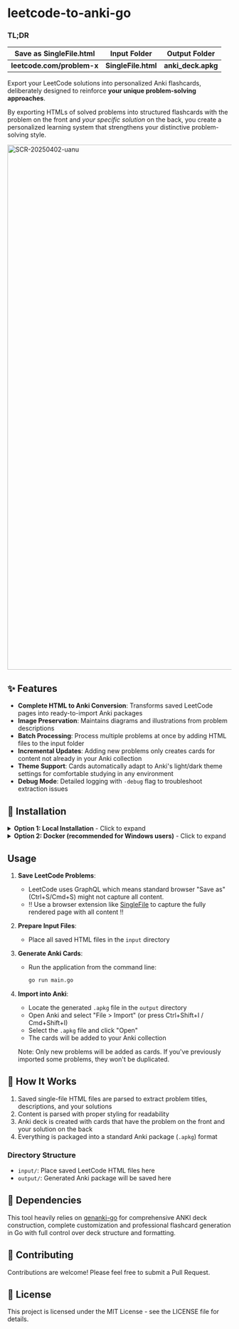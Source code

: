 # leetcode-to-anki-go

### TL;DR
| Save as SingleFile.html | Input Folder | Output Folder |
|:-----:|:-------:|:------:|
| **leetcode.com/problem-x** | **SingleFile.html** | **anki_deck.apkg** |

Export your LeetCode solutions into personalized Anki flashcards, deliberately designed to reinforce **your unique problem-solving approaches**.

By exporting HTMLs of solved problems into structured flashcards with the problem on the front and *your specific solution* on the back, you create a personalized learning system that strengthens your distinctive problem-solving style.

<img width="1180" alt="SCR-20250402-uanu" src="https://github.com/user-attachments/assets/98cb99f3-a584-4048-9aab-7f1418fc1b57" />

## ✨ Features

- **Complete HTML to Anki Conversion**: Transforms saved LeetCode pages into ready-to-import Anki packages
- **Image Preservation**: Maintains diagrams and illustrations from problem descriptions
- **Batch Processing**: Process multiple problems at once by adding HTML files to the input folder
- **Incremental Updates**: Adding new problems only creates cards for content not already in your Anki collection
- **Theme Support**: Cards automatically adapt to Anki's light/dark theme settings for comfortable studying in any environment
- **Debug Mode**: Detailed logging with `-debug` flag to troubleshoot extraction issues

## 🚀 Installation

<details>
<summary><b>Option 1: Local Installation</b> - Click to expand</summary>

1. Clone this repository:
   ```bash
   git clone https://github.com/npcnixel/leetcode-to-anki-go.git
   cd leetcode-to-anki-go
   ```

2. Run the application:
   ```bash
   go run main.go 
   ```
</details>

<details>
<summary><b>Option 2: Docker (recommended for Windows users)</b> - Click to expand</summary>

1. Install [Docker Desktop](https://www.docker.com/products/docker-desktop/)

2. Clone this repository:
   ```bash
   git clone https://github.com/npcnixel/leetcode-to-anki-go.git
   cd leetcode-to-anki-go
   ```

3. Build the Docker image:
   ```bash
   docker build -t leetcode-to-anki-go .
   ```

4. Run the container:
   ```bash
   # For macOS/Linux:
   docker run --rm -v "$(pwd)/input:/app/input" -v "$(pwd)/output:/app/output" leetcode-to-anki-go

   # For Windows CMD:
   docker run --rm -v "%cd%/input:/app/input" -v "%cd%/output:/app/output" leetcode-to-anki-go
   
   # For Windows PowerShell:
   docker run --rm -v "${PWD}/input:/app/input" -v "${PWD}/output:/app/output" leetcode-to-anki-go
   ```

5. The output will be available in the `output` directory, just as with the local installation
</details>

## Usage

1. **Save LeetCode Problems**: 
   - LeetCode uses GraphQL which means standard browser "Save as" (Ctrl+S/Cmd+S) might not capture all content.
   - ‼️ Use a browser extension like [SingleFile](https://chromewebstore.google.com/detail/singlefile/mpiodijhokgodhhofbcjdecpffjipkle) to capture the fully rendered page with all content ‼️

2. **Prepare Input Files**:
   - Place all saved HTML files in the `input` directory

3. **Generate Anki Cards**:
   - Run the application from the command line:
     ```bash
     go run main.go
     ```

4. **Import into Anki**:
   - Locate the generated `.apkg` file in the `output` directory
   - Open Anki and select "File > Import" (or press Ctrl+Shift+I / Cmd+Shift+I)
   - Select the `.apkg` file and click "Open"
   - The cards will be added to your Anki collection

   Note: Only new problems will be added as cards. If you've previously imported some problems, they won't be duplicated.

## 🔧 How It Works

1. Saved single-file HTML files are parsed to extract problem titles, descriptions, and your solutions
2. Content is parsed with proper styling for readability
3. Anki deck is created with cards that have the problem on the front and your solution on the back
4. Everything is packaged into a standard Anki package (`.apkg`) format

### Directory Structure

- `input/`: Place saved LeetCode HTML files here
- `output/`: Generated Anki package will be saved here

## 🤙 Dependencies

This tool heavily relies on [genanki-go](https://github.com/npcnixel/genanki-go) for comprehensive ANKI deck construction, complete customization and professional flashcard generation in Go with full control over deck structure and formatting.

## 🙌 Contributing

Contributions are welcome! Please feel free to submit a Pull Request.

## 📄 License

This project is licensed under the MIT License - see the LICENSE file for details.
